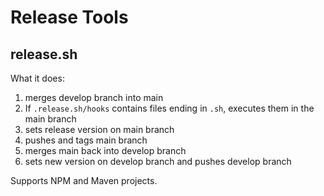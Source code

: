 # Release Tools

## release.sh

What it does:

1. merges develop branch into main
2. If `.release.sh/hooks` contains files ending in `.sh`, executes them in the main branch
3. sets release version on main branch
4. pushes and tags main branch
5. merges main back into develop branch
6. sets new version on develop branch and pushes develop branch

Supports NPM and Maven projects.
